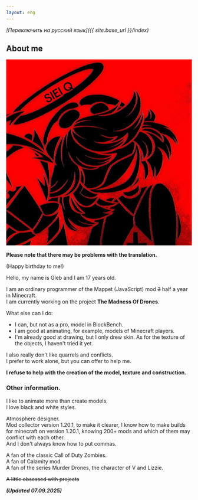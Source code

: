 ```yaml
---
layout: eng
---
```


*[Переключить на русский язык]({{ site.base_url }}/index)*

## About me

<img class="profile-picture" src="glebun08.jpg">

**Please note that there may be problems with the translation.**

(Happy birthday to me!)

Hello, my name is Gleb and I am 17 years old.

I am an ordinary programmer of the Mappet (JavaScript) mod ~~3~~ half a year in Minecraft.  
I am currently working on the project **The Madness Of Drones**.

What else can I do:
* I can, but not as a pro, model in BlockBench.
* I am good at animating, for example, models of Minecraft players.
* I'm already good at drawing, but I only drew skin. As for the texture of the objects, I haven't tried it yet.

I also really don't like quarrels and conflicts.  
I prefer to work alone, but you can offer to help me.

**I refuse to help with the creation of the model, texture and construction.**

### Other information. 

I like to animate more than create models.  
I love black and white styles.

Atmosphere designer.  
Mod collector version 1.20.1, to make it clearer, I know how to make builds for minecraft on version 1.20.1, knowing 200+ mods and which of them may conflict with each other.  
And I don't always know how to put commas.  

A fan of the classic Call of Duty Zombies.  
A fan of Calamity mod.  
A fan of the series Murder Drones, the character of V and Lizzie.

~~A little obsessed with projects~~





***(Updated 07.09.2025)***
